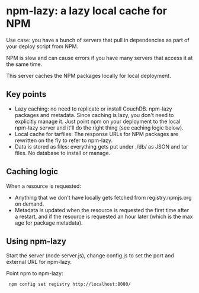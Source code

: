 # npm-lazy: a lazy local cache for NPM

Use case: you have a bunch of servers that pull in dependencies as part of your deploy script from NPM.

NPM is slow and can cause errors if you have many servers that access it at the same time.

This server caches the NPM packages locally for local deployment. 

## Key points

- Lazy caching: no need to replicate or install CouchDB. npm-lazy packages and metadata. Since caching is lazy, you don't need to explicitly manage it. Just point npm on your deployment to the local npm-lazy server and it'll do the right thing (see caching logic below).
- Local cache for tarfiles: The response URLs for NPM packages are rewritten on the fly to refer to npm-lazy.
- Data is stored as files: everything gets put under ./db/ as JSON and tar files. No database to install or manage.

## Caching logic

When a resource is requested:

- Anything that we don't have locally gets fetched from registry.npmjs.org on demand.
- Metadata is updated when the resource is requested the first time after a restart, and if the resource is requested an hour later (which is the max age for package metadata).

## Using npm-lazy

Start the server (node server.js), change config.js to set the port and external URL for npm-lazy.

Point npm to npm-lazy:

     npm config set registry http://localhost:8080/
     


